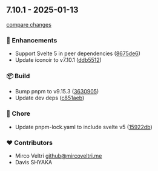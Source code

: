 ## 7.10.1 - 2025-01-13

[compare changes](https://github.com/indaco/svelte-iconoir/compare/v7.10.0...v7.10.1)

### 🚀 Enhancements

- Support Svelte 5 in peer dependencies ([8675de6](https://github.com/indaco/svelte-iconoir/commit/8675de6))
- Update iconoir to v7.10.1 ([ddb5512](https://github.com/indaco/svelte-iconoir/commit/ddb5512))

### 📦 Build

- Bump pnpm to v9.15.3 ([3630905](https://github.com/indaco/svelte-iconoir/commit/3630905))
- Update dev deps ([c851aeb](https://github.com/indaco/svelte-iconoir/commit/c851aeb))

### 🏡 Chore

- Update pnpm-lock.yaml to include svelte v5 ([15922db](https://github.com/indaco/svelte-iconoir/commit/15922db))

### ❤️ Contributors

- Mirco Veltri <github@mircoveltri.me>
- Davis SHYAKA
